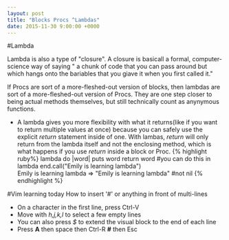 ```yaml
---
layout: post
title: "Blocks Procs ^Lambdas"
date: 2015-11-30 9:00:00 +0000
---
```

#Lambda

Lambda is also a type of "closure". A closure is basicall a formal, computer-science way of saying " a chunk of code that you can pass around but which hangs onto the bariables that you giave it when you first called it."

If Procs are sort of a more-fleshed-out version of blocks, then lambdas are sort of a more-fleshed-out version of Procs. They are one step closer to being actual methods themselves, but still technically count as anynymous functions.

- A lambda gives you more flexibility with what it returns(like if you want to return multiple
values at once) because you can safely use the explicit *return* statement inside of one.
With lambas, *return* will only return from the lambda itself and not the enclosing method, which is what happens if you use *return* inside a block or Proc.
{% highlight ruby%}
lambda do |word|
  puts word
  return word    #you can do this in lambda
  end.call("Emily is learning lambda")  
Emily is learning lambda => "Emily is learning lambda"  #not nil
{% endhighlight %}

#Vim learning today
How to insert '#' or anything in front of multi-lines

- On a character in the first line, press Ctrl-V 
- Move with *h,j,k,l* to select a few empty lines
- You can also press *$* to extend the visual block to the end of each line
- Press **A** then space then Ctrl-R **#** then Esc
